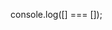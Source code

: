<!-- Два масива, олнакові візуально - різні!!! тому що порівнюються по силці, мають різну адресу, місце в памяті -->
console.log([] === []);